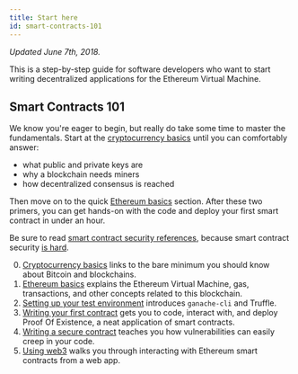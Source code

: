 ```yaml
---
title: Start here
id: smart-contracts-101
---
```


*Updated June 7th, 2018.*

This is a step-by-step guide for software developers who want to start writing
decentralized applications for the Ethereum Virtual Machine.

## Smart Contracts 101

We know you're eager to begin, but really do take some time to master the
fundamentals. Start at the [cryptocurrency basics](cryptocurrency-basics.md)
until you can comfortably answer:

- what public and private keys are
- why a blockchain needs miners
- how decentralized consensus is reached

Then move on to the quick [Ethereum basics](ethereum-basics.md)
section. After these two primers, you can get hands-on with the code and deploy
your first smart contract in under an hour.

Be sure to read [smart contract security references](http://consensys.github.io/smart-contract-best-practices/),
because smart contract security [is hard](https://twitter.com/lopp/status/989151422800330754).

0. [Cryptocurrency basics](cryptocurrency-basics.md) links to the bare minimum you should know about Bitcoin and blockchains.
1. [Ethereum basics](ethereum-basics.md) explains the Ethereum Virtual Machine, gas, transactions, and other concepts related to this blockchain.
2. [Setting up your test environment](test-environment.md) introduces `ganache-cli` and Truffle.
3. [Writing your first contract](first-contract.md) gets you to code, interact with, and deploy Proof Of Existence, a neat application of smart contracts.
4. [Writing a secure contract](secure-contract.md) teaches you how vulnerabilities can easily creep in your code.
5. [Using web3](using-web3.md) walks you through interacting with Ethereum smart contracts from a web app.